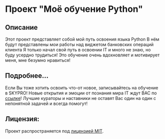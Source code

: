 # Проект "Моё обучение Python"

## Описание

Этот проект представляет собой мой путь освоения языка Python
В нём будут представлены мои работы над виджетом банковских операций клиента
Я только начал свой путь в освоении IT и много не знаю, но буду усердно трудиться!
Это обучение очень вдохновляет и мотивирует меня, мне безумно нравиться!

## Подробнее...

Если Вы тоже хотить освоить что-от новое, записывайтесь на обучение в SKYPRO!
Новые открытия и эмоции от познания мира IT ждут ВАС по [ссылке](https://my.sky.pro)!
Лучшие кураторы и наставники не оставят Вас один на один с непонятной задачей и всегда помогут!

## Лицензия:

Проект распространяется под [лицензией MIT](LICENSE).
